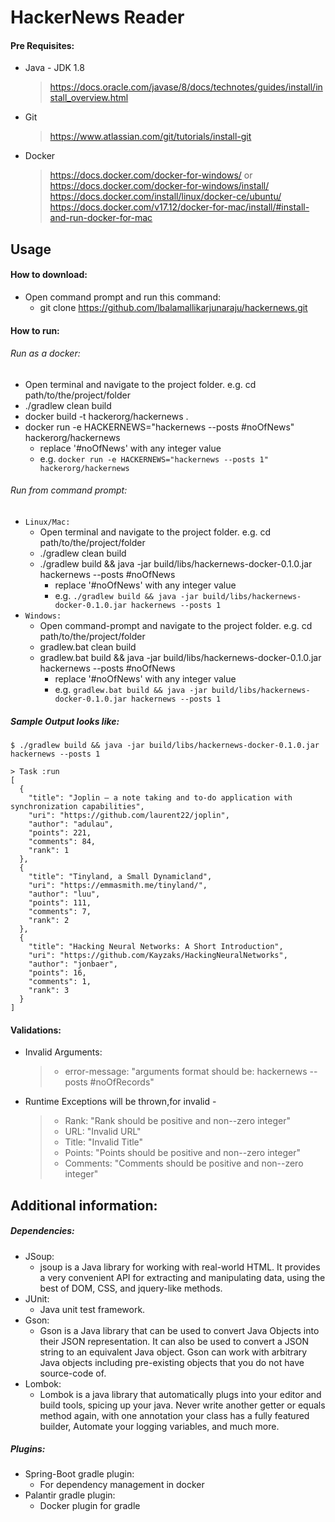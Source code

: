 # HackerNews Reader

#### Pre Requisites:
* Java - JDK 1.8
   > https://docs.oracle.com/javase/8/docs/technotes/guides/install/install_overview.html
* Git
  > https://www.atlassian.com/git/tutorials/install-git
* Docker
  > https://docs.docker.com/docker-for-windows/ or https://docs.docker.com/docker-for-windows/install/
  > https://docs.docker.com/install/linux/docker-ce/ubuntu/
  > https://docs.docker.com/v17.12/docker-for-mac/install/#install-and-run-docker-for-mac

## Usage
#### How to download:
* Open command prompt and run this command:
    * git clone https://github.com/lbalamallikarjunaraju/hackernews.git

#### How to run:
###### Run as a docker:

* Open terminal and navigate to the project folder. e.g. cd path/to/the/project/folder
* ./gradlew clean build
* docker build -t hackerorg/hackernews .
* docker run -e HACKERNEWS="hackernews --posts #noOfNews" hackerorg/hackernews
    * replace '#noOfNews' with any integer value
    * e.g.  ``docker run -e HACKERNEWS="hackernews --posts 1" hackerorg/hackernews``
    
###### Run from command prompt:
* `Linux/Mac:` 
    * Open terminal and navigate to the project folder. e.g. cd path/to/the/project/folder
    * ./gradlew clean build
    * ./gradlew build && java -jar build/libs/hackernews-docker-0.1.0.jar hackernews --posts #noOfNews
        * replace '#noOfNews' with any integer value
        * e.g. ``./gradlew build && java -jar build/libs/hackernews-docker-0.1.0.jar hackernews --posts 1``
* `Windows:`
    * Open command-prompt and navigate to the project folder. e.g. cd path/to/the/project/folder
    * gradlew.bat clean build
    * gradlew.bat build && java -jar build/libs/hackernews-docker-0.1.0.jar hackernews --posts #noOfNews
        * replace '#noOfNews' with any integer value
        * e.g. ``gradlew.bat build && java -jar build/libs/hackernews-docker-0.1.0.jar hackernews --posts 1``

##### Sample Output looks like:
```$json
$ ./gradlew build && java -jar build/libs/hackernews-docker-0.1.0.jar hackernews --posts 1

> Task :run
[
  {
    "title": "Joplin – a note taking and to-do application with synchronization capabilities",
    "uri": "https://github.com/laurent22/joplin",
    "author": "adulau",
    "points": 221,
    "comments": 84,
    "rank": 1
  },
  {
    "title": "Tinyland, a Small Dynamicland",
    "uri": "https://emmasmith.me/tinyland/",
    "author": "luu",
    "points": 111,
    "comments": 7,
    "rank": 2
  },
  {
    "title": "Hacking Neural Networks: A Short Introduction",
    "uri": "https://github.com/Kayzaks/HackingNeuralNetworks",
    "author": "jonbaer",
    "points": 16,
    "comments": 1,
    "rank": 3
  }
]
```
#### Validations:
* Invalid Arguments:
    > * error-message: "arguments format should be: hackernews --posts #noOfRecords"
* Runtime Exceptions will be thrown,for invalid - 
    > * Rank: "Rank should be positive and non--zero integer"
    > * URL: "Invalid URL"
    > * Title: "Invalid Title"
    > * Points: "Points should be positive and non--zero integer"
    > * Comments: "Comments should be positive and non--zero integer"

## Additional information:
##### Dependencies:
* JSoup:
    * jsoup is a Java library for working with real-world HTML. It provides a very convenient API for extracting and manipulating data, using the best of DOM, CSS, and jquery-like methods.
* JUnit:
    * Java unit test framework.
* Gson:
    * Gson is a Java library that can be used to convert Java Objects into their JSON representation. It can also be used to convert a JSON string to an equivalent Java object. Gson can work with arbitrary Java objects including pre-existing objects that you do not have source-code of.
* Lombok:
    * Lombok is a java library that automatically plugs into your editor and build tools, spicing up your java.
      Never write another getter or equals method again, with one annotation your class has a fully featured builder, Automate your logging variables, and much more.

##### Plugins:
* Spring-Boot gradle plugin:
    * For dependency management in docker
* Palantir gradle plugin:
    * Docker plugin for gradle
